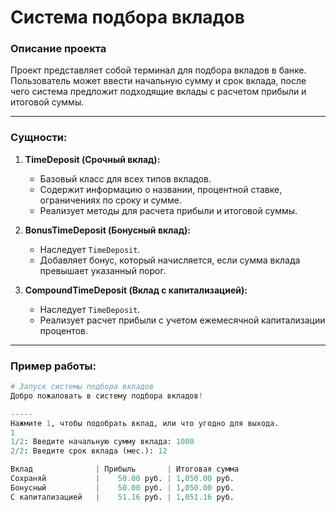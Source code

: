 # Система подбора вкладов

### Описание проекта

Проект представляет собой терминал для подбора вкладов в банке. Пользователь может ввести начальную сумму и срок вклада, после чего система предложит подходящие вклады с расчетом прибыли и итоговой суммы.

---

### Сущности:

1. **TimeDeposit (Срочный вклад):**
   - Базовый класс для всех типов вкладов.
   - Содержит информацию о названии, процентной ставке, ограничениях по сроку и сумме.
   - Реализует методы для расчета прибыли и итоговой суммы.

2. **BonusTimeDeposit (Бонусный вклад):**
   - Наследует `TimeDeposit`.
   - Добавляет бонус, который начисляется, если сумма вклада превышает указанный порог.

3. **CompoundTimeDeposit (Вклад с капитализацией):**
   - Наследует `TimeDeposit`.
   - Реализует расчет прибыли с учетом ежемесячной капитализации процентов.

---

### Пример работы:

```python
# Запуск системы подбора вкладов
Добро пожаловать в систему подбора вкладов!

-----
Нажмите 1, чтобы подобрать вклад, или что угодно для выхода.
1
1/2: Введите начальную сумму вклада: 1000
2/2: Введите срок вклада (мес.): 12

Вклад              | Прибыль       | Итоговая сумма
Сохраняй           |    50.00 руб. | 1,050.00 руб.
Бонусный           |    50.00 руб. | 1,050.00 руб.
С капитализацией   |    51.16 руб. | 1,051.16 руб.